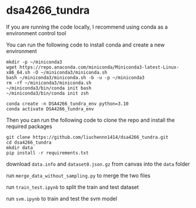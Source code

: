 # dsa4266_tundra

If you are running the code locally, I recommend using conda as a environment control tool

You can run the following code to install conda and create a new environment
```
mkdir -p ~/miniconda3
wget https://repo.anaconda.com/miniconda/Miniconda3-latest-Linux-x86_64.sh -O ~/miniconda3/miniconda.sh
bash ~/miniconda3/miniconda.sh -b -u -p ~/miniconda3
rm -rf ~/miniconda3/miniconda.sh
~/miniconda3/bin/conda init bash
~/miniconda3/bin/conda init zsh

conda create -n DSA4266_tundra_env python=3.10
conda activate DSA4266_tundra_env
```
Then you can run the following code to clone the repo and install the required packages
```
git clone https://github.com/liuchennn1414/dsa4266_tundra.git
cd dsa4266_tundra
mkdir data
pip install -r requirements.txt
```
download `data.info` and `dataset0.json.gz` from canvas into the `data` folder

run `merge_data_without_sampling.py` to merge the two files

run `train_test.ipynb` to split the train and test dataset

run `svm.ipynb` to train and test the svm model